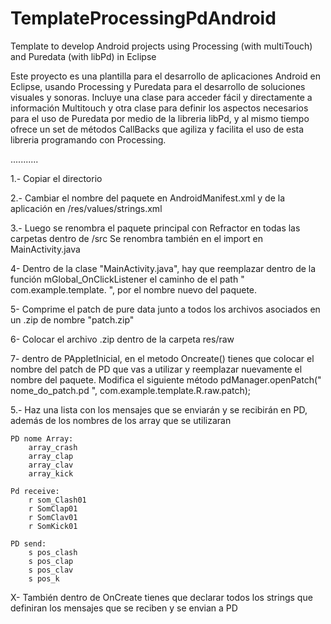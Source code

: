 TemplateProcessingPdAndroid
===========================

Template to develop Android projects using Processing (with multiTouch) and Puredata (with libPd) in Eclipse

Este proyecto es una plantilla para el desarrollo de aplicaciones Android en Eclipse, usando Processing y Puredata para el 
desarrollo de soluciones visuales y sonoras. Incluye una clase para acceder fácil y directamente a información Multitouch y
otra clase para definir los aspectos necesarios para el uso de Puredata por medio de la libreria libPd, y al mismo tiempo 
ofrece un set de métodos CallBacks que agiliza y facilita el uso de esta libreria programando con Processing.

...........

1.- Copiar el directorio

2.- Cambiar el nombre del paquete en AndroidManifest.xml y de la aplicación en /res/values/strings.xml

3.- Luego se renombra el paquete principal con Refractor en todas las carpetas dentro de /src
	Se renombra también en el import en MainActivity.java

4- Dentro de la clase "MainActivity.java", hay que reemplazar dentro de la función mGlobal_OnClickListener el 
caminho de el path " com.example.template. ", por el nombre nuevo del paquete.

5- Comprime el patch de pure data junto a todos los archivos asociados en un .zip de nombre "patch.zip"

6- Colocar el archivo .zip dentro de la carpeta res/raw 

7- dentro de PAppletInicial, en el metodo Oncreate() tienes que colocar el nombre del patch de PD que vas a utilizar
 y reemplazar nuevamente el nombre del paquete. 
 Modifica el siguiente método
 pdManager.openPatch(" nome_do_patch.pd ", com.example.template.R.raw.patch); 
 
5.- Haz una lista con los mensajes que se enviarán y se recibirán en PD, además de los nombres de los array
    que se utilizaran 

	PD nome Array:
		array_crash
		array_clap
		array_clav
		array_kick
		
	Pd receive:
		r som_Clash01
		r SomClap01
		r SomClav01
		r SomKick01
		
	PD send:
		s pos_clash
		s pos_clap
		s pos_clav
		s pos_k


 
 X- También dentro de OnCreate tienes que declarar todos los strings que definiran los mensajes que se 
 reciben y se envian a PD
 
 
